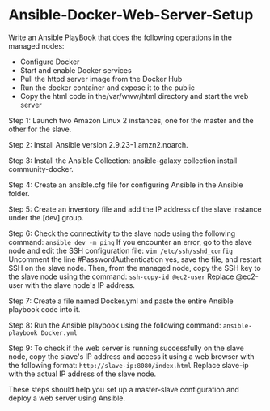 # Ansible-Docker-Web-Server-Setup

Write an Ansible PlayBook that does the following operations in the managed nodes:
* Configure Docker
* Start and enable Docker services
* Pull the httpd server image from the Docker Hub
* Run the docker container and expose it to the public
* Copy the html code in the/var/www/html directory and start the web server

Step 1: Launch two Amazon Linux 2 instances, one for the master and the other for the slave.

Step 2: Install Ansible version 2.9.23-1.amzn2.noarch.

Step 3: Install the Ansible Collection: ansible-galaxy collection install community-docker.

Step 4: Create an ansible.cfg file for configuring Ansible in the Ansible folder.

Step 5: Create an inventory file and add the IP address of the slave instance under the [dev] group.

Step 6: Check the connectivity to the slave node using the following command:
        ```ansible dev -m ping```
        If you encounter an error, go to the slave node and edit the SSH configuration file: 
        ```vim /etc/ssh/sshd_config```
        Uncomment the line #PasswordAuthentication yes, save the file, and restart SSH on the slave node. Then, from the managed node, copy the SSH key to the slave node using the command:
        ```ssh-copy-id @ec2-user```
        Replace @ec2-user with the slave node's IP address.

Step 7: Create a file named Docker.yml and paste the entire Ansible playbook code into it.

Step 8: Run the Ansible playbook using the following command:
        ```ansible-playbook Docker.yml```

Step 9: To check if the web server is running successfully on the slave node, copy the slave's IP address and access it using a web browser with the following format:
        ```http://slave-ip:8080/index.html```
        Replace slave-ip with the actual IP address of the slave node.


These steps should help you set up a master-slave configuration and deploy a web server using Ansible.
        

